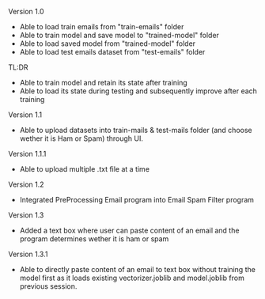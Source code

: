 Version 1.0
- Able to load train emails from "train-emails" folder
- Able to train model and save model to "trained-model" folder
- Able to load saved model from "trained-model" folder
- Able to load test emails dataset from "test-emails" folder

TL:DR
- Able to train model and retain its state after training
- Able to load its state during testing and subsequently improve after each training

Version 1.1
- Able to upload datasets into train-mails & test-mails folder (and choose wether it is Ham or Spam) through UI.

Version 1.1.1
- Able to upload multiple .txt file at a time

Version 1.2
- Integrated PreProcessing Email program into Email Spam Filter program

Version 1.3
- Added a text box where user can paste content of an email and the program determines wether it is ham or spam

Version 1.3.1
- Able to directly paste content of an email to text box without training the model first as it loads existing vectorizer.joblib and model.joblib from previous session.

